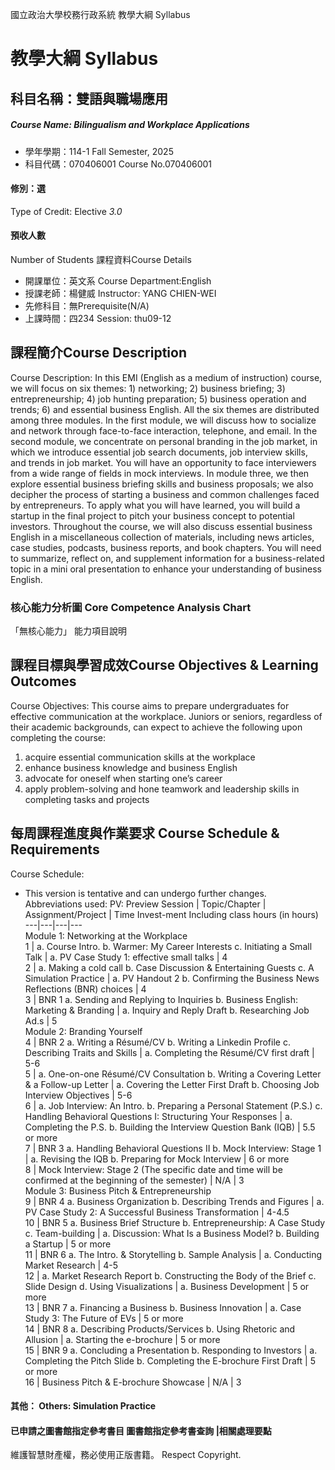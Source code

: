 國立政治大學校務行政系統 教學大綱 Syllabus
# 教學大綱 Syllabus
##  科目名稱：雙語與職場應用
#####  Course Name: Bilingualism and Workplace Applications
  * 學年學期：114-1 Fall Semester, 2025 
  * 科目代碼：070406001 Course No.070406001
#### 修別：選
Type of Credit: Elective 
_3.0_
#### 預收人數
Number of Students
課程資料Course Details
  * 開課單位：英文系 Course Department:English 
  * 授課老師：楊健威 Instructor: YANG CHIEN-WEI 
  * 先修科目：無Prerequisite(N/A)
  * 上課時間：四234 Session: thu09-12
##  課程簡介Course Description
Course Description:
In this EMI (English as a medium of instruction) course, we will focus on six themes: 1) networking; 2) business briefing; 3) entrepreneurship; 4) job hunting preparation; 5) business operation and trends; 6) and essential business English. All the six themes are distributed among three modules. 
In the first module, we will discuss how to socialize and network through face-to-face interaction, telephone, and email. In the second module, we concentrate on personal branding in the job market, in which we introduce essential job search documents, job interview skills, and trends in job market. You will have an opportunity to face interviewers from a wide range of fields in mock interviews. In module three, we then explore essential business briefing skills and business proposals; we also decipher the process of starting a business and common challenges faced by entrepreneurs. To apply what you will have learned, you will build a startup in the final project to pitch your business concept to potential investors.
Throughout the course, we will also discuss essential business English in a miscellaneous collection of materials, including news articles, case studies, podcasts, business reports, and book chapters. You will need to summarize, reflect on, and supplement information for a business-related topic in a mini oral presentation to enhance your understanding of business English.
###  核心能力分析圖 Core Competence Analysis Chart
「無核心能力」 
能力項目說明
##  課程目標與學習成效Course Objectives & Learning Outcomes 
Course Objectives:
This course aims to prepare undergraduates for effective communication at the workplace. Juniors or seniors, regardless of their academic backgrounds, can expect to achieve the following upon completing the course:
1) acquire essential communication skills at the workplace
2) enhance business knowledge and business English
3) advocate for oneself when starting one’s career
4) apply problem-solving and hone teamwork and leadership skills in completing tasks and projects
##  每周課程進度與作業要求 Course Schedule & Requirements
Course Schedule:
* This version is tentative and can undergo further changes.
Abbreviations used:
PV: Preview
Session |  Topic/Chapter |  Assignment/Project |  Time Invest-ment Including class hours (in hours)  
---|---|---|---  
Module 1: Networking at the Workplace  
1 |  a. Course Intro. b. Warmer: My Career  Interests c. Initiating a Small  Talk |  a. PV Case Study 1: effective small talks |  4  
2 |  a. Making a cold call b. Case Discussion & Entertaining Guests c. A Simulation Practice |  a. PV Handout 2 b. Confirming the Business News Reflections (BNR) choices |  4  
3 |  BNR 1 a. Sending and  Replying to Inquiries b. Business English:  Marketing & Branding |  a. Inquiry and Reply Draft b. Researching Job Ad.s |  5  
Module 2: Branding Yourself  
4 |  BNR 2 a. Writing a Résumé/CV b. Writing a Linkedin  Profile c. Describing Traits and Skills |  a. Completing the Résumé/CV first draft |  5-6  
5 |  a. One-on-one Résumé/CV Consultation b. Writing a Covering Letter & a Follow-up Letter |  a. Covering the Letter First Draft b. Choosing Job Interview Objectives |  5-6  
6 |  a. Job Interview: An Intro. b. Preparing a Personal Statement (P.S.) c. Handling Behavioral Questions I: Structuring Your Responses |  a. Completing the P.S. b. Building the Interview Question Bank (IQB) |  5.5 or more  
7 |  BNR 3 a. Handling Behavioral Questions II b. Mock Interview: Stage 1 |  a. Revising the IQB b. Preparing for Mock Interview |  6 or more  
8 |  Mock Interview: Stage 2 (The specific date and time will be confirmed at the beginning of the semester) |  N/A |  3  
Module 3: Business Pitch & Entrepreneurship  
9 |  BNR 4 a. Business Organization  b. Describing Trends and Figures  |  a. PV Case Study 2: A Successful Business Transformation  |  4-4.5  
10 |  BNR 5 a. Business Brief Structure b. Entrepreneurship: A Case Study c. Team-building |  a. Discussion: What Is a Business Model? b. Building a Startup |  5 or more  
11 |  BNR 6 a. The Intro. & Storytelling b. Sample Analysis |  a. Conducting Market Research |  4-5  
12 |  a. Market Research Report b. Constructing the Body of the Brief c. Slide Design  d. Using Visualizations |  a. Business Development |  5 or more  
13 |  BNR 7 a. Financing a Business b. Business Innovation |  a. Case Study 3: The Future of EVs |  5 or more  
14 |  BNR 8 a. Describing Products/Services b. Using Rhetoric and Allusion |  a. Starting the e-brochure  |  5 or more  
15 |  BNR 9 a. Concluding a Presentation b. Responding to Investors |  a. Completing the Pitch Slide b. Completing the E-brochure First Draft |  5 or more  
16 |  Business Pitch & E-brochure Showcase |  N/A |  3  
####  其他： Others: Simulation Practice 
####  已申請之圖書館指定參考書目  圖書館指定參考書查詢 |相關處理要點
維護智慧財產權，務必使用正版書籍。 Respect Copyright.